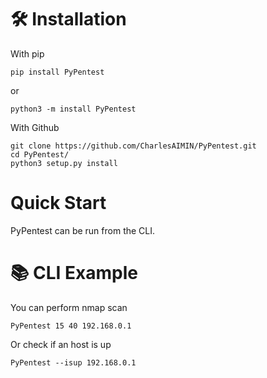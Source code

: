 # 🛠️ Installation

With pip

```
pip install PyPentest
```
or

```
python3 -m install PyPentest
```


With Github

```
git clone https://github.com/CharlesAIMIN/PyPentest.git
cd PyPentest/
python3 setup.py install
```

# Quick Start
PyPentest can be run from the CLI.

# 📚 CLI Example

You can perform nmap scan

```
PyPentest 15 40 192.168.0.1
```

Or check if an host is up

```
PyPentest --isup 192.168.0.1
```

